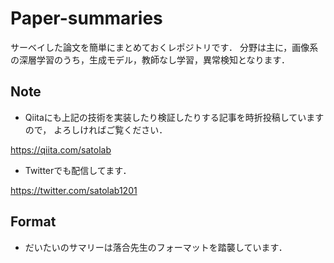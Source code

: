 # Paper-summaries
サーベイした論文を簡単にまとめておくレポジトリです．
分野は主に，画像系の深層学習のうち，生成モデル，教師なし学習，異常検知となります．

## Note

- Qiitaにも上記の技術を実装したり検証したりする記事を時折投稿していますので，
よろしければご覧ください．

https://qiita.com/satolab

- Twitterでも配信してます．

https://twitter.com/satolab1201

## Format

- だいたいのサマリーは落合先生のフォーマットを踏襲しています．
